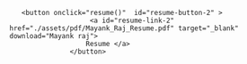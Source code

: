 

<script>
    function resume(){
      window.open("your resume pdf","_blank")
    }
      </script>

       <button onclick="resume()"  id="resume-button-2" >
                        <a id="resume-link-2" href="./assets/pdf/Mayank_Raj_Resume.pdf" target="_blank" download="Mayank raj">
                       Resume </a>
                   </button>
